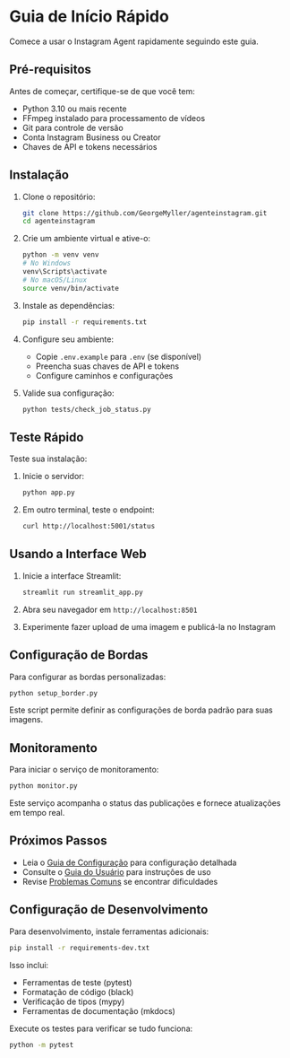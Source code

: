 # Guia de Início Rápido

Comece a usar o Instagram Agent rapidamente seguindo este guia.

## Pré-requisitos

Antes de começar, certifique-se de que você tem:

- Python 3.10 ou mais recente
- FFmpeg instalado para processamento de vídeos
- Git para controle de versão
- Conta Instagram Business ou Creator
- Chaves de API e tokens necessários

## Instalação

1. Clone o repositório:
   ```bash
   git clone https://github.com/GeorgeMyller/agenteinstagram.git
   cd agenteinstagram
   ```

2. Crie um ambiente virtual e ative-o:
   ```bash
   python -m venv venv
   # No Windows
   venv\Scripts\activate
   # No macOS/Linux
   source venv/bin/activate
   ```

3. Instale as dependências:
   ```bash
   pip install -r requirements.txt
   ```

4. Configure seu ambiente:
   - Copie `.env.example` para `.env` (se disponível)
   - Preencha suas chaves de API e tokens
   - Configure caminhos e configurações

5. Valide sua configuração:
   ```bash
   python tests/check_job_status.py
   ```

## Teste Rápido

Teste sua instalação:

1. Inicie o servidor:
   ```bash
   python app.py
   ```

2. Em outro terminal, teste o endpoint:
   ```bash
   curl http://localhost:5001/status
   ```

## Usando a Interface Web

1. Inicie a interface Streamlit:
   ```bash
   streamlit run streamlit_app.py
   ```

2. Abra seu navegador em `http://localhost:8501`

3. Experimente fazer upload de uma imagem e publicá-la no Instagram

## Configuração de Bordas

Para configurar as bordas personalizadas:

```bash
python setup_border.py
```

Este script permite definir as configurações de borda padrão para suas imagens.

## Monitoramento

Para iniciar o serviço de monitoramento:

```bash
python monitor.py
```

Este serviço acompanha o status das publicações e fornece atualizações em tempo real.

## Próximos Passos

- Leia o [Guia de Configuração](../guides/configuration.md) para configuração detalhada
- Consulte o [Guia do Usuário](../guides/setup.md) para instruções de uso
- Revise [Problemas Comuns](../troubleshooting/common.md) se encontrar dificuldades

## Configuração de Desenvolvimento

Para desenvolvimento, instale ferramentas adicionais:

```bash
pip install -r requirements-dev.txt
```

Isso inclui:
- Ferramentas de teste (pytest)
- Formatação de código (black)
- Verificação de tipos (mypy)
- Ferramentas de documentação (mkdocs)

Execute os testes para verificar se tudo funciona:
```bash
python -m pytest
```
